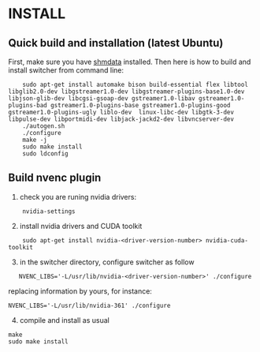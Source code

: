 INSTALL   
=======

Quick build and installation (latest Ubuntu)
--------------------------------------------
First, make sure you have [shmdata](https://github.com/sat-metalab/shmdata) installed. Then here is how to build and install switcher from command line:

~~~~~~~~~~~~~~~~~~~~~
    sudo apt-get install automake bison build-essential flex libtool libglib2.0-dev libgstreamer1.0-dev libgstreamer-plugins-base1.0-dev libjson-glib-dev libcgsi-gsoap-dev gstreamer1.0-libav gstreamer1.0-plugins-bad gstreamer1.0-plugins-base gstreamer1.0-plugins-good gstreamer1.0-plugins-ugly liblo-dev  linux-libc-dev libgtk-3-dev libpulse-dev libportmidi-dev libjack-jackd2-dev libvncserver-dev
    ./autogen.sh
    ./configure
    make -j
    sudo make install
    sudo ldconfig
~~~~~~~~~~~~~~~~~~~~~

Build nvenc plugin
-------------------

1. check you are runing nvidia drivers:
~~~~~~~~~~~~~~~~~~~~~
    nvidia-settings
~~~~~~~~~~~~~~~~~~~~~
2. install nvidia drivers and CUDA toolkit
~~~~~~~~~~~~~~~~~~~~~
    sudo apt-get install nvidia-<driver-version-number> nvidia-cuda-toolkit
~~~~~~~~~~~~~~~~~~~~~
3. in the switcher directory, configure switcher as follow
~~~~~~~~~~~~~~~~~~~~~
   NVENC_LIBS='-L/usr/lib/nvidia-<driver-version-number>' ./configure
~~~~~~~~~~~~~~~~~~~~~
replacing information by yours, for instance:
~~~~~~~~~~~~~~~~~~~~~
NVENC_LIBS='-L/usr/lib/nvidia-361' ./configure
~~~~~~~~~~~~~~~~~~~~~
4. compile and install as usual
~~~~~~~~~~~~~~~~~~~~~
make
sudo make install
~~~~~~~~~~~~~~~~~~~~~
